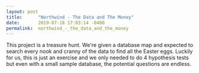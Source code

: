 ```yaml
---
layout: post
title:      "Northwind - The Data and The Money"
date:       2019-07-18 17:03:14 -0400
permalink:  northwind_-_the_data_and_the_money
---
```



This project is a treasure hunt. We're given a database map and expected to search every nook and cranny of the data to find all the Easter eggs. Luckily for us, this is just an exercise and we only needed to do 4 hypothesis tests but even with a small sample database, the potential questions are endless.
